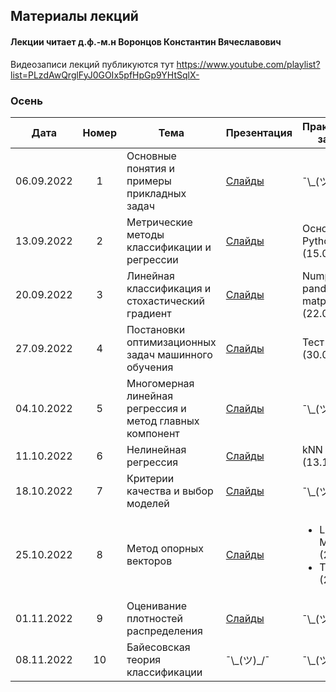 ## Материалы лекций
#### Лекции читает  д.ф.-м.н Воронцов Константин Вячеславович

Видеозаписи лекций публикуются тут https://www.youtube.com/playlist?list=PLzdAwQrglFyJ0GOIx5pfHpGp9YHtSqlX- 

### Осень

| Дата | Номер | Тема | Презентация | Практическое задание |
| :---: | :---: | --- | --- | --- |
| 06.09.2022 | 1 | Основные понятия и примеры прикладных задач | [Слайды](https://github.com/MSU-ML-COURSE/ML-COURSE-22-23/blob/main/slides/msu22-Intro.pdf) | ¯\\\_(ツ)\_/¯ |
| 13.09.2022 | 2 | Метрические методы классификации и регрессии | [Слайды](https://github.com/MSU-ML-COURSE/ML-COURSE-22-23/blob/main/slides/msu22-metric.pdf) | Основы Python (15.09.2022) |
| 20.09.2022 | 3 | Линейная классификация и стохастический градиент | [Слайды](https://github.com/MSU-ML-COURSE/ML-COURSE-22-23/blob/main/slides/msu22-lin-sg.pdf) | Numpy, pandas, matplotlib (22.09.2022) |
| 27.09.2022 | 4 | Постановки оптимизационных задач машинного обучения | [Слайды](https://github.com/MSU-ML-COURSE/ML-COURSE-22-23/blob/main/slides/msu22-opt-survey.pdf) | Тест №1 (30.09.2022) |
| 04.10.2022 | 5 | Многомерная линейная регрессия и метод главных компонент | [Слайды](https://github.com/MSU-ML-COURSE/ML-COURSE-22-23/blob/main/slides/msu22-lin-regr.pdf) | ¯\\\_(ツ)\_/¯ |
| 11.10.2022 | 6 | Нелинейная регрессия | [Слайды](https://github.com/MSU-ML-COURSE/ML-COURSE-22-23/blob/main/slides/msu22-nonlin-regr.pdf) | kNN (13.10.2022) |
| 18.10.2022 | 7 | Критерии качества и выбор моделей | [Слайды](https://github.com/MSU-ML-COURSE/ML-COURSE-22-23/blob/main/slides/msu22-qual.pdf) | ¯\\\_(ツ)\_/¯ |
| 25.10.2022 | 8 | Метод опорных векторов | [Слайды](https://github.com/MSU-ML-COURSE/ML-COURSE-22-23/blob/main/slides/msu22-svm_.pdf) | <ul><li>Linear Models (28.10.22)</li><li>Тест №2 (28.10.22)</li></ul> |
| 01.11.2022 | 9 | Оценивание плотностей распределения | [Слайды](https://github.com/MSU-ML-COURSE/ML-COURSE-22-23/blob/main/slides/msu22-density.pdf) | ¯\\\_(ツ)\_/¯ |
| 08.11.2022 | 10 | Байесовская теория классификации | ¯\\\_(ツ)\_/¯ | ¯\\\_(ツ)\_/¯ |

